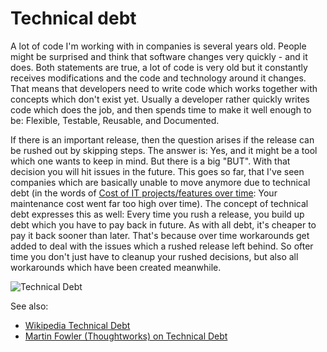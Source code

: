 # Technical debt

A lot of code I'm working with in companies is several years old. People might be surprised and think that software changes very quickly - and it does. Both statements are true, a lot of code is very old but it constantly receives modifications and the code and technology around it changes. That means
that developers need to write code which works together with concepts which don't exist yet. Usually a developer rather quickly writes code which does the job, and then spends time to make it well enough to be: Flexible, Testable, Reusable, and Documented.

If there is an important release, then the question arises if the release can be rushed out by skipping steps. The answer is: Yes, and it might be a tool which one wants to keep in mind. But there is a big "BUT". With that decision you will hit issues in the future. This goes so far, that I've seen companies which are basically unable to move anymore due to technical debt (in the words of [Cost of IT projects/features over time](costsovertime.md): Your maintenance cost went far too high over time). The concept of technical debt expresses this as well: Every time you rush a release, you build up debt which you have to pay back in future. As with all debt, it's cheaper to pay it back sooner than later. That's because over time workarounds get added to deal with the issues which a rushed release left behind. So ofter time you don't just have to cleanup your rushed decisions, but also all workarounds which have been created meanwhile.

![Technical Debt](/mg/TechnicalDebt.png)

See also:

- [Wikipedia Technical Debt](https://en.wikipedia.org/wiki/Technical_debt)
- [Martin Fowler (Thoughtworks) on Technical Debt](https://www.martinfowler.com/bliki/TechnicalDebt.html)
